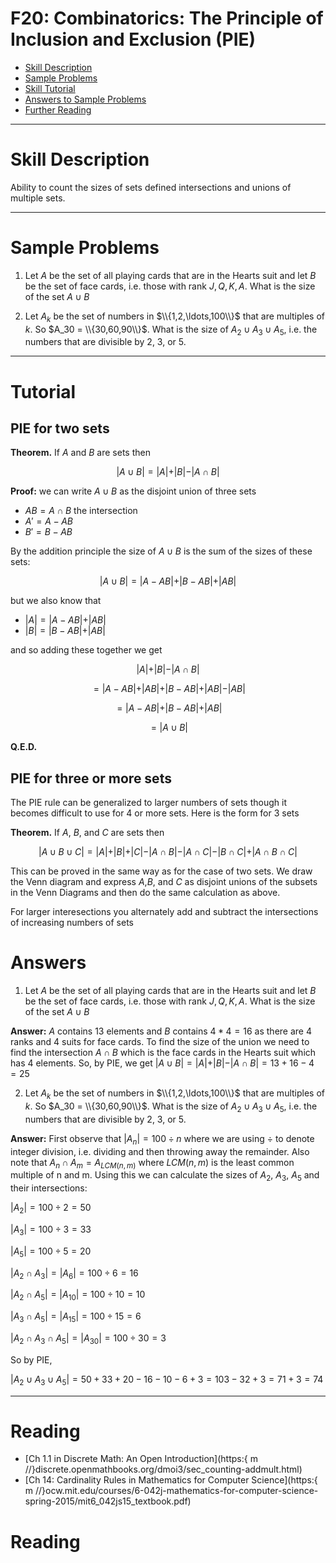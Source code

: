 # F20: Combinatorics: The Principle of Inclusion and Exclusion (PIE)


* [Skill Description](#skill-description)
* [Sample Problems](#Sample-Problems)
* [Skill Tutorial](#Tutorial)
* [Answers to Sample Problems](#Answers)
* [Further Reading](#Reading)

---

# Skill Description

Ability to count the sizes of sets defined intersections and unions of multiple sets.

---

# Sample Problems

1. Let $A$ be the set of all playing cards that are in the Hearts suit and let $B$ be the set of face cards, i.e. those with rank $J,Q,K,A$.  What is the size of the set $A\cup B$

2. Let $A_k$ be the set of numbers in $\\{1,2,\ldots,100\\}$ that are multiples of $k$. So $A_30 = \\{30,60,90\\}$. What is the size of $A_2\cup A_3\cup A_5$, i.e. the numbers that are divisible by 2, 3, or 5.


---

# Tutorial
## PIE for two sets

**Theorem.** If $A$ and $B$ are sets then

$$\vert A \cup B \vert = \vert A \vert + \vert B \vert - \vert A\cap B \vert$$

**Proof:**
we can write $A\cup B$ as the disjoint union of three sets
* $AB = A\cap B$ the intersection
* $A' = A - AB$
* $B' = B - AB$

By the addition principle the size of $A\cup B$ is the sum of the sizes of these sets:

$$\vert A \cup B \vert = \vert A - AB\vert + \vert B - AB\vert + \vert AB \vert$$

but we also know that 
* $\vert A \vert = \vert A - AB\vert + \vert AB \vert$
* $\vert B\vert = \vert B - AB\vert + \vert AB \vert$

and so adding these together we get

$$ \vert A \vert + \vert B \vert - \vert A\cap B\vert $$

$$=  \vert A - AB\vert + \vert AB \vert +  \vert B - AB\vert + \vert AB \vert - \vert AB \vert$$

$$=\vert A - AB\vert  +  \vert B - AB\vert  + \vert AB \vert$$

$$ = \vert A \cup B \vert$$

**Q.E.D.**


## PIE for three or more sets
The PIE rule can be generalized to larger numbers of sets though it becomes difficult to use for 4 or more sets.
Here is the form for 3 sets

**Theorem.** If $A$, $B$, and $C$ are sets then

$$\vert A \cup B \cup C \vert = \vert A \vert + \vert B \vert+ \vert C \vert  - \vert A\cap B \vert - \vert A\cap C \vert - \vert B\cap C \vert + \vert A\cap B \cap C\vert$$

This can be proved in the same way as for the case of two sets.  We draw the Venn diagram and express $A$,$B$, and $C$ as disjoint unions of the subsets in the Venn Diagrams and then do the same calculation as above.

For larger interesections you alternately add and subtract the intersections of increasing numbers of sets

# Answers
1. Let $A$ be the set of all playing cards that are in the Hearts suit and let $B$ be the set of face cards, i.e. those with rank $J,Q,K,A$.  What is the size of the set $A\cup B$

**Answer:** 
$A$ contains 13 elements and $B$ contains $4*4=16$ as there are 4 ranks and 4 suits for face cards. To find the size of the union we need to find the intersection $A\cap B$ which is the face cards in the Hearts suit which has 4 elements. So, by PIE, we get $\vert A\cup B \vert = \vert A \vert + \vert B \vert - \vert A\cap B\vert = 13+16 - 4 = 25$

2. Let $A_k$ be the set of numbers in $\\{1,2,\ldots,100\\}$ that are multiples of $k$. So $A_30 = \\{30,60,90\\}$. What is the size of $A_2\cup A_3\cup A_5$, i.e. the numbers that are divisible by 2, 3, or 5.

**Answer:**
First observe that $\vert A_n\vert = 100{\div}n$ where we are using ${\div}$ to denote integer division, i.e. dividing and then throwing away the remainder. Also note that $A_n \cap A_m = A_{LCM(n,m)}$ where $LCM(n,m)$ is the least common multiple of n and m. Using this we can calculate the sizes of $A_2$, $A_3$, $A_5$ and their intersections:

$\vert A_2 \vert = 100{\div}2 = 50$

$\vert A_3 \vert = 100{\div}3 = 33$

$\vert A_5 \vert = 100{\div}5 = 20$

$\vert A_2 \cap A_3 \vert = \vert A_6 \vert = 100{\div}6 = 16$

$\vert A_2 \cap A_5 \vert = \vert A_{10} \vert = 100{\div}10 = 10$

$\vert A_3 \cap A_5 \vert = \vert A_{15} \vert = 100{\div}15 = 6$

$\vert A_2 \cap A_3 \cap A_5 \vert = \vert A_{30} \vert = 100{\div}30 = 3$

So by PIE,

$\vert A_2 \cup A_3 \cup A_5 \vert = 50+33+20 - 16 -10 -6 + 3 = 103 - 32 + 3 = 71+3 = 74$

---

# Reading

* [Ch 1.1 in Discrete Math: An Open Introduction](https:{
m //}discrete.openmathbooks.org/dmoi3/sec_counting-addmult.html)
* [Ch 14: Cardinality Rules in Mathematics for Computer Science](https:{
m //}ocw.mit.edu/courses/6-042j-mathematics-for-computer-science-spring-2015/mit6_042js15_textbook.pdf)
  
# Reading
